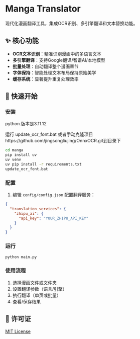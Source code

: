 # Manga Translator

现代化漫画翻译工具，集成OCR识别、多引擎翻译和文本替换功能。

## ✨ 核心功能
- **OCR文本识别**：精准识别漫画中的多语言文本
- **多引擎翻译**：支持Google翻译/智谱AI/本地模型
- **批量处理**：自动翻译整个漫画章节
- **字体保持**：智能处理文本布局保持原始美学
- **缓存系统**：显著提升重复处理效率

## 🚀 快速开始

### 安装

python 版本是3.11.12


运行 update_ocr_font.bat
或者手动克隆项目https://github.com/jingsongliujing/OnnxOCR.git到目录下

```bash
cd manga
pip install uv
uv venv
uv pip install -r requirements.txt
update_ocr_font.bat
```

### 配置
1. 编辑 `config/config.json` 配置翻译服务：
```json
{
  "translation_services": {
    "zhipu_ai": {
      "api_key": "YOUR_ZHIPU_API_KEY"
    }
  }
}
```

### 运行
```bash
python main.py
```

### 使用流程
1. 选择漫画文件或文件夹
2. 设置翻译参数（语言/引擎）
3. 执行翻译（单页或批量）
4. 查看/保存结果

## 📄 许可证
[MIT License](LICENSE)